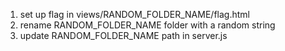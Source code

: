1. set up flag in views/RANDOM_FOLDER_NAME/flag.html
2. rename RANDOM_FOLDER_NAME folder with a random string
3. update RANDOM_FOLDER_NAME path in server.js